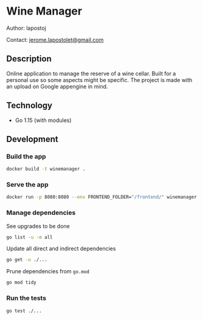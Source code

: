 # Wine Manager

Author: lapostoj

Contact: jerome.lapostolet@gmail.com

## Description

Online application to manage the reserve of a wine cellar.
Built for a personal use so some aspects might be specific.
The project is made with an upload on Google appengine in mind.

## Technology

- Go 1.15 (with modules)

## Development

### Build the app

```bash
docker build -t winemanager .
```

### Serve the app

```bash
docker run -p 8080:8080 --env FRONTEND_FOLDER="/frontend/" winemanager
```

### Manage dependencies

See upgrades to be done

```bash
go list -u -m all
```

Update all direct and indirect dependencies

```bash
go get -u ./...
```

Prune dependencies from `go.mod`

```bash
go mod tidy
```

### Run the tests

```bash
go test ./...
```
